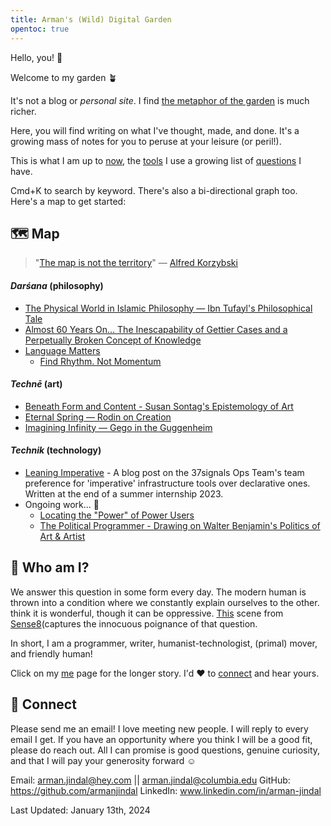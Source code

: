 ```yaml
---
title: Arman's (Wild) Digital Garden
opentoc: true
---
```

Hello, you! 👋

Welcome to my garden 🪴 

It's not a blog or *personal site*. I find [the metaphor of the garden](digital-garden/meta/The-Garden-Metaphor.md) is much richer. 

Here, you will find writing on what I've thought, made, and done. It's a growing mass of notes for you to peruse at your leisure (or peril!). 

This is what I am up to [now](digital-garden/now.md), the [tools](digital-garden/Tools.md) I use a growing list of [questions](digital-garden/Questions.md) I have. 

Cmd+K to search by keyword. There's also a bi-directional graph too. Here's a map to get started: 
## 🗺️ Map 

> "[The map is not the territory](https://en.wikipedia.org/wiki/Map%E2%80%93territory_relation)" — [Alfred Korzybski](https://en.wikipedia.org/wiki/Alfred_Korzybski "Alfred Korzybski") 
####  *Darśana* (philosophy)
- [The Physical World in Islamic Philosophy — Ibn Tufayl's Philosophical Tale](digital-garden/philosophy/Ibn-Tufayl.md)
- [Almost 60 Years On... The Inescapability of Gettier Cases and a Perpetually Broken Concept of Knowledge](digital-garden/philosophy/The-Inescapability-of-Gettier%20Cases.md)
- [Language Matters](digital-garden/philosophy/Language-Matters.md)
	- [Find Rhythm. Not Momentum](digital-garden/philosophy/Rhythm-Not-Momentum.md)
####  *Technē* (art)
- [Beneath Form and Content - Susan Sontag's Epistemology of Art](digital-garden/philosophy/Beyond-Form-Content.md)
- [Eternal Spring — Rodin on Creation](digital-garden/art/Rodin/Eternal%20Spring%20—%20A%20Formal%20Analysis%20of%20Rodin.md)
- [Imagining Infinity — Gego in the Guggenheim](digital-garden/art/Geggo/Imagining%20Infinity%20—%20Gego.md)
#### *Technik* (technology) 
- [Leaning Imperative](https://dev.37signals.com/leaning-imperative/) - A blog post on the 37signals Ops Team's team preference for 'imperative' infrastructure tools over declarative ones. Written at the end of a summer internship 2023. 
- Ongoing work... 🌿
	- [Locating the "Power" of Power Users](digital-garden/technology/Independent%20Study/Power%20&%20Power%20User%20-%20Prospectus.md) 
	-  [The Political Programmer - Drawing on Walter Benjamin's Politics of Art & Artist](digital-garden/technology/The-Political-Programmer.md)

## 🧐 Who am I?

We answer this question in some form every day. The modern human is thrown into a condition where we constantly explain ourselves to the other.  think it is wonderful, though it can be oppressive. [This](https://www.youtube.com/watch?t=70&v=fR5-x7v7UkE&feature=youtu.be) scene from [Sense8](https://en.wikipedia.org/wiki/Sense8)(captures the innocuous poignance of that question. 

In short, I am a programmer, writer, humanist-technologist, (primal) mover, and friendly human! 

Click on my [me](digital-garden/meta/me.md) page for the longer story.  I'd ❤️ to [connect](https://armanjindal.github.io/#-connect) and hear yours. 
## 🔗 Connect 

Please send me an email! I love meeting new people. I will reply to every email I get. If you have an opportunity where you think I will be a good fit, please do reach out. All I can promise is good questions, genuine curiosity, and that I will pay your generosity forward ☺️

Email: arman.jindal@hey.com || arman.jindal@columbia.edu
GitHub: https://github.com/armanjindal
LinkedIn: www.linkedin.com/in/arman-jindal

Last Updated: January 13th, 2024